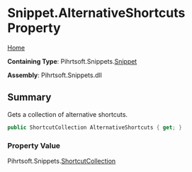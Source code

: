 # Snippet\.AlternativeShortcuts Property

[Home](../../../../README.md)

**Containing Type**: Pihrtsoft\.Snippets\.[Snippet](../README.md)

**Assembly**: Pihrtsoft\.Snippets\.dll

## Summary

Gets a collection of alternative shortcuts\.

```csharp
public ShortcutCollection AlternativeShortcuts { get; }
```

### Property Value

Pihrtsoft\.Snippets\.[ShortcutCollection](../../ShortcutCollection/README.md)

